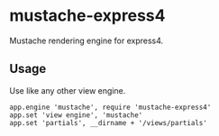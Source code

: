 mustache-express4
=================

Mustache rendering engine for express4.

Usage
-----
Use like any other view engine.

    app.engine 'mustache', require 'mustache-express4'
    app.set 'view engine', 'mustache'
    app.set 'partials', __dirname + '/views/partials'

